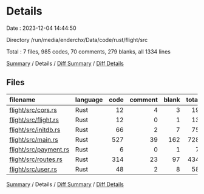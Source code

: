 # Details

Date : 2023-12-04 14:44:50

Directory /run/media/enderchx/Data/code/rust/flight/src

Total : 7 files,  985 codes, 70 comments, 279 blanks, all 1334 lines

[Summary](results.md) / Details / [Diff Summary](diff.md) / [Diff Details](diff-details.md)

## Files
| filename | language | code | comment | blank | total |
| :--- | :--- | ---: | ---: | ---: | ---: |
| [flight/src/cors.rs](/flight/src/cors.rs) | Rust | 12 | 4 | 3 | 19 |
| [flight/src/flight.rs](/flight/src/flight.rs) | Rust | 12 | 0 | 1 | 13 |
| [flight/src/initdb.rs](/flight/src/initdb.rs) | Rust | 66 | 2 | 7 | 75 |
| [flight/src/main.rs](/flight/src/main.rs) | Rust | 527 | 39 | 162 | 728 |
| [flight/src/payment.rs](/flight/src/payment.rs) | Rust | 6 | 0 | 1 | 7 |
| [flight/src/routes.rs](/flight/src/routes.rs) | Rust | 314 | 23 | 97 | 434 |
| [flight/src/user.rs](/flight/src/user.rs) | Rust | 48 | 2 | 8 | 58 |

[Summary](results.md) / Details / [Diff Summary](diff.md) / [Diff Details](diff-details.md)